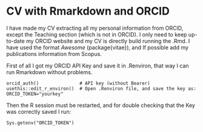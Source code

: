 # CV with Rmarkdown and ORCID

I have made my CV extracting all my personal information from ORCID, except the Teaching section (which is not in ORCID). I only need to keep up-to-date my ORCID website and my CV is directly build running the .Rmd. I have used the format *Awesome* (package{vitae}), and If possible add my publications information from Scopus.   

First of all I got my ORCID API Key and save it in .Renviron, that way I can run Rmarkdown without problems. 

```
orcid_auth()               # API key (without Bearer)
usethis::edit_r_environ()  # Open .Renviron file, and save the key as: ORCID_TOKEN="yourkey"
```

Then the R session must be restarted, and for double checking that the Key was correctly saved I run:

```
Sys.getenv("ORCID_TOKEN")
```
